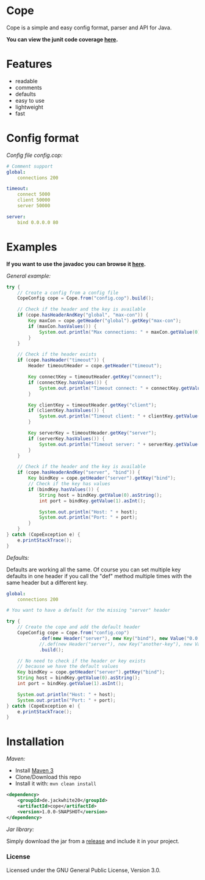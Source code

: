 # Cope
Cope is a simple and easy config format, parser and API for Java.

**You can view the junit code coverage [here](https://jackwhite20.github.io/Cope/coverage).**

# Features

- readable
- comments
- defaults
- easy to use
- lightweight
- fast

# Config format

_Config file config.cop:_

```yaml
# Comment support
global:
    connections 200

timeout:
	connect 5000
    client 50000
    server 50000

server:
    bind 0.0.0.0 80
```

# Examples

**If you want to use the javadoc you can browse it [here](https://jackwhite20.github.io/Cope/doc/).**

_General example:_

```java
try {
	// Create a config from a config file
	CopeConfig cope = Cope.from("config.cop").build();

	// Check if the header and the key is available
	if (cope.hasHeaderAndKey("global", "max-con")) {
		Key maxCon = cope.getHeader("global").getKey("max-con");
		if (maxCon.hasValues()) {
			System.out.println("Max connections: " + maxCon.getValue(0).asInt());
		}
	}

	// Check if the header exists
	if (cope.hasHeader("timeout")) {
		Header timeoutHeader = cope.getHeader("timeout");

		Key connectKey = timeoutHeader.getKey("connect");
		if (connectKey.hasValues()) {
			System.out.println("Timeout connect: " + connectKey.getValue(0));
		}

		Key clientKey = timeoutHeader.getKey("client");
		if (clientKey.hasValues()) {
			System.out.println("Timeout client: " + clientKey.getValue(0));
		}

		Key serverKey = timeoutHeader.getKey("server");
		if (serverKey.hasValues()) {
			System.out.println("Timeout server: " + serverKey.getValue(0));
		}
	}

	// Check if the header and the key is available
	if (cope.hasHeaderAndKey("server", "bind")) {
		Key bindKey = cope.getHeader("server").getKey("bind");
		// Check if the key has values
		if (bindKey.hasValues()) {
			String host = bindKey.getValue(0).asString();
			int port = bindKey.getValue(1).asInt();

			System.out.println("Host: " + host);
			System.out.println("Port: " + port);
		}
	}
} catch (CopeException e) {
	e.printStackTrace();
}
```

_Defaults:_

Defaults are working all the same. Of course you can set multiple key defaults in one header
if you call the "def" method multiple times with the same header but a different key.

```yaml
global:
    connections 200

# You want to have a default for the missing "server" header
```

```java
try {
    // Create the cope and add the default header
	CopeConfig cope = Cope.from("config.cop")
			.def(new Header("server"), new Key("bind"), new Value("0.0.0.0"), new Value("8080"))
			//.def(new Header("server"), new Key("another-key"), new Value("value"))
			.build();

	// No need to check if the header or key exists
	// because we have the default values
	Key bindKey = cope.getHeader("server").getKey("bind");
	String host = bindKey.getValue(0).asString();
	int port = bindKey.getValue(1).asInt();

	System.out.println("Host: " + host);
	System.out.println("Port: " + port);
} catch (CopeException e) {
	e.printStackTrace();
}
```

# Installation

_Maven:_

- Install [Maven 3](http://maven.apache.org/download.cgi)
- Clone/Download this repo
- Install it with: ```mvn clean install```

```xml
<dependency>
    <groupId>de.jackwhite20</groupId>
    <artifactId>cope</artifactId>
    <version>1.0.0-SNAPSHOT</version>
</dependency>
```

_Jar library:_

Simply download the jar from a [release](https://github.com/JackWhite20/Cope/releases) and include it in your project.

### License

Licensed under the GNU General Public License, Version 3.0.

